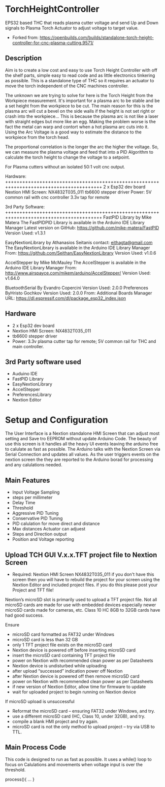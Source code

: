 # TorchHeightController
EPS32 based THC that reads plasma cutter voltage and send Up and Down signals to Plasma Torch Actuator to adjust voltage to target value.

* Forked from: https://openbuilds.com/builds/standalone-torch-height-controller-for-cnc-plasma-cutting.9571/

## Description
Aim is to create a low cost and easy to use Torch Height Controller with off the shelf parts, simple easy to read code and as little electronics tinkering as possible.
This is a standalone type of THC so it requires an actuator to move the torch independent of the CNC machines controller.

The unknown we are trying to solve for here is the Torch Height from the Workpiece measurement.
It's important for a plasma arc to be stable and be a set height from the workpiece to be cut.
The main reason for this is the plasma arc will cut a bevel on the side walls if the height is not set right or crash into the workpiece...
This is because the plasma arc is not like a laser with straight edges but more like an egg.
Making the problem worse is the fact the metal can warp and contort when a hot plasma arc cuts into it.
Using the Arc Voltage is a good way to estimate the distance to the workpiece from the torch head.

The proportional correlation is the longer the arc the higher the voltage.
So, we can measure the plasma voltage and feed that into a PID Algorithm to calculate the torch height to change the voltage to a setpoint.

For Plasma cutters without an isolated 50:1 volt cnc output.

Hardware:
++++++++++++++++++++++++++++++++++++++++++++++++++++++++++++++++++++++++++++++++++++++++
2 x Esp32 dev board
Nextion HMI Screen: NX4832T035_011
tb6600 stepper driver
Power: 5V common rail with cnc controller 3.3v tap for remote

3rd Party Software:
++++++++++++++++++++++++++++++++++++++++++++++++++++++++++++++++++++++++++++++++++++++++
FastPID Library
by Mike Matera
The FastPIDPID Library is available in the Arduino IDE Library Manager
Latest version on GitHub: https://github.com/mike-matera/FastPID
Version Used: v1.3.1

EasyNextionLibrary
by Athanasios Seitanis
contact: eithagta@gmail.com
The EasyNextionLibrary is available in the Arduino IDE Library Manager
From: https://github.com/Seithan/EasyNextionLibrary
Version Used: v1.0.6

AccelStepper
by Mike McMauley
The AccelStepper is available in the Arduino IDE Library Manager
From: http://www.airspayce.com/mikem/arduino/AccelStepper/
Version Used: v1.64.0

BluetoothSerial
By Evandro Copercini
Version Used: 2.0.0
Preferences
ByHristo Gochkov
Version Used: 2.0.0
From: Additional Boards Manager URL: https://dl.espressif.com/dl/package_esp32_index.json

## Hardware
* 2 x Esp32 dev board
* Nextion HMI Screen: NX4832T035_011
* tb6600 stepper driver
* Power: 3.3v plasma cutter tap for remote; 5V common rail for THC and main controller.

## 3rd Party software used
 * Auduino IDE
 * FastPID Library
 * EasyNextionLibrary
 * AccelStepper
 * PreferencesLibrary
 * Nextion Editor

# Setup and Configuration
The User Interface is a Nextion standalone HMI Screen that can adjust most setting and Save tro EEPROM without update Arduino Code. The beauty of use this screen is it handles all the heavy UI events leaving the arduino free to calulate as fast as possible. The Arduino talks with the Nextion Screen via Serial Connection and updates all values. As the user triggers events on the nextion screen the they are reported to the Arduino borad for processing and any calulations needed.

## Main Features
 * Input Voltage Sampling
 * steps per millimeter
 * Delay Time
 * Threshold
 * Aggressive PID Tuning
 * Conservative PID Tuning
 * PID calulation for move direct and distance
 * Max distances Actuator can adjuest
 * Steps and Direction output
 * Position and Voltage reporting

## Upload TCH GUI V.x.x.TFT project file to Nextion Screen
* Required: Nextion HMI Screen NX4832T035_011
if you don't have this screen then you will have to rebuild the project for your screen using the Nextion Editor and included project files.
if you do this please post your Project and TFT file!

Nextion’s microSD slot is primarily used to upload a TFT project file.
Not all microSD cards are made for use with embedded devices especially newer microSD cards made for cameras, etc.
Class 10 HC 8GB to 32GB cards have had good success.

Ensure
* microSD card formatted as FAT32 under Windows
* microSD card is less than 32 GB
* only 1 TFT project file exists on the microSD card
* Nextion device is powered off  before inserting microSD card
* insert the microSD card containing TFT project file
* power on Nextion with recommended clean power as per Datasheets
* Nextion device is undisturbed while uploading
* after upload “successed” indication power off Nextion
* after Nextion device is powered off  then remove microSD card
* power on Nextion with recommended clean power as per Datasheets
* if new version of Nextion Editor, allow time for firmware to update
* wait for uploaded project to begin running on Nextion device

If  microSD upload is unsuccessful
* Reformat the microSD card –  ensuring FAT32 under Windows, and try.
* use a different microSD card (HC, Class 10, under 32GB), and try.
* compile a blank HMI project and try again.
* microSD card is not the only method to upload project – try via USB to TTL.

## Main Process Code
This code is designed to run as fast as possible. It uses a while() loop to focus on Calulations and movements when voltage input is over the threshold.

process(){
...
}
